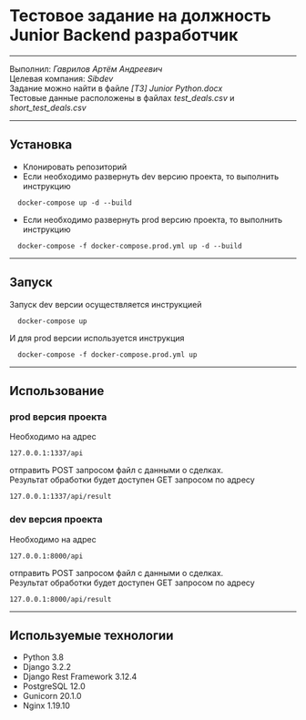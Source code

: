 # Тестовое задание на должность Junior Backend разработчик
____
Выполнил: *Гаврилов Артём Андреевич*  
Целевая компания: *Sibdev*  
Задание можно найти в файле *[ТЗ] Junior Python.docx*  
Тестовые данные расположены в файлах *test_deals.csv* и *short_test_deals.csv*
____
## Установка
+ Клонировать репозиторий
+ Если необходимо развернуть dev версию проекта, то выполнить инструкцию
```
  docker-compose up -d --build
```
+ Если необходимо развернуть prod версию проекта, то выполнить инструкцию
```
  docker-compose -f docker-compose.prod.yml up -d --build
```
____
## Запуск
Запуск dev версии осуществляется инструкцией
```
  docker-compose up 
```
И для prod версии используется инструкция
```
  docker-compose -f docker-compose.prod.yml up
```
____
## Использование
### prod версия проекта
Необходимо на адрес 
```
127.0.0.1:1337/api
```
отправить POST запросом файл с данными о сделках.  
Результат обработки будет доступен GET запросом по адресу
```
127.0.0.1:1337/api/result
```
### dev версия проекта
Необходимо на адрес 
```
127.0.0.1:8000/api
```
отправить POST запросом файл с данными о сделках.  
Результат обработки будет доступен GET запросом по адресу
```
127.0.0.1:8000/api/result
```
____
## Используемые технологии
+ Python 3.8
+ Django 3.2.2
+ Django Rest Framework 3.12.4
+ PostgreSQL 12.0
+ Gunicorn 20.1.0
+ Nginx 1.19.10
